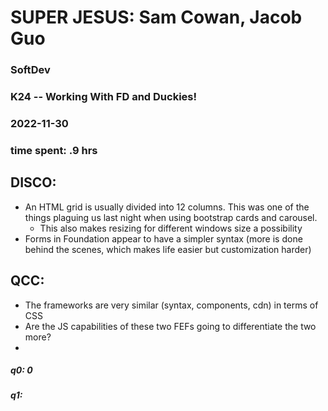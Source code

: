 # SUPER JESUS: Sam Cowan, Jacob Guo
### SoftDev
### K24 -- Working With FD and Duckies!
### 2022-11-30
### time spent: .9 hrs

## DISCO:
- An HTML grid is usually divided into 12 columns. This was one of the things plaguing us last night when using bootstrap cards and carousel.
  - This also makes resizing for different windows size a possibility
- Forms in Foundation appear to have a simpler syntax (more is done behind the scenes, which makes life easier but customization harder)
## QCC:
- The frameworks are very similar (syntax, components, cdn) in terms of CSS
- Are the JS capabilities of these two FEFs going to differentiate the two more?
- 
##### q0: 0

##### q1: 
